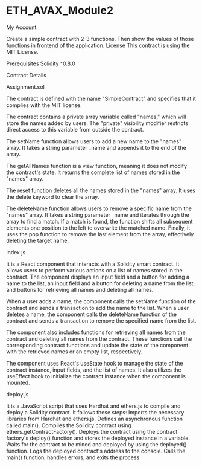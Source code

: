 # ETH_AVAX_Module2

My Account 

Create a simple contract with 2-3 functions. Then show the values of those functions in frontend of the application.
License This contract is using the MIT License.

Prerequisites Solidity ^0.8.0

Contract Details 

Assignment.sol

The contract is defined with the name "SimpleContract" and specifies that it complies with the MIT license.

The contract contains a private array variable called "names," which will store the names added by users. The "private" visibility modifier restricts direct access to this variable from outside the contract.

The setName function allows users to add a new name to the "names" array. It takes a string parameter _name and appends it to the end of the array.

The getAllNames function is a view function, meaning it does not modify the contract's state. It returns the complete list of names stored in the "names" array.

The reset function deletes all the names stored in the "names" array. It uses the delete keyword to clear the array.

The deleteName function allows users to remove a specific name from the "names" array. It takes a string parameter _name and iterates through the array to find a match. If a match is found, the function shifts all subsequent elements one position to the left to overwrite the matched name. Finally, it uses the pop function to remove the last element from the array, effectively deleting the target name.

index.js

It is a React component that interacts with a Solidity smart contract. It allows users to perform various actions on a list of names stored in the contract. The component displays an input field and a button for adding a name to the list, an input field and a button for deleting a name from the list, and buttons for retrieving all names and deleting all names.

When a user adds a name, the component calls the setName function of the contract and sends a transaction to add the name to the list. When a user deletes a name, the component calls the deleteName function of the contract and sends a transaction to remove the specified name from the list.

The component also includes functions for retrieving all names from the contract and deleting all names from the contract. These functions call the corresponding contract functions and update the state of the component with the retrieved names or an empty list, respectively.

The component uses React's useState hook to manage the state of the contract instance, input fields, and the list of names. It also utilizes the useEffect hook to initialize the contract instance when the component is mounted.

deploy.js

It is a JavaScript script that uses Hardhat and ethers.js to compile and deploy a Solidity contract. It follows these steps:
Imports the necessary libraries from Hardhat and ethers.js.
Defines an asynchronous function called main().
Compiles the Solidity contract using ethers.getContractFactory().
Deploys the contract using the contract factory's deploy() function and stores the deployed instance in a variable.
Waits for the contract to be mined and deployed by using the deployed() function.
Logs the deployed contract's address to the console.
Calls the main() function, handles errors, and exits the process

